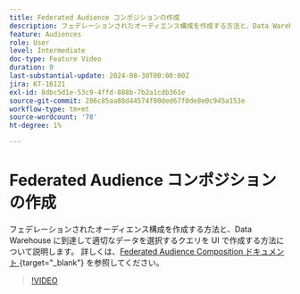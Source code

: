 ```yaml
---
title: Federated Audience コンポジションの作成
description: フェデレーションされたオーディエンス構成を作成する方法と、Data Warehouse に到達して適切なデータを選択するクエリを UI で作成する方法について説明します。
feature: Audiences
role: User
level: Intermediate
doc-type: Feature Video
duration: 0
last-substantial-update: 2024-08-30T00:00:00Z
jira: KT-16121
exl-id: 8dbc5d1e-53c9-4ffd-888b-7b2a1cdb361e
source-git-commit: 286c85aa88d44574f00ded67f0de8e0c945a153e
workflow-type: tm+mt
source-wordcount: '78'
ht-degree: 1%

---
```


# Federated Audience コンポジションの作成

フェデレーションされたオーディエンス構成を作成する方法と、Data Warehouse に到達して適切なデータを選択するクエリを UI で作成する方法について説明します。 詳しくは、[Federated Audience Composition ドキュメント ](https://experienceleague.adobe.com/ja/docs/federated-audience-composition/using/home){target="_blank"} を参照してください。

>[!VIDEO](https://video.tv.adobe.com/v/3433247/?learn=on&enablevpops)
